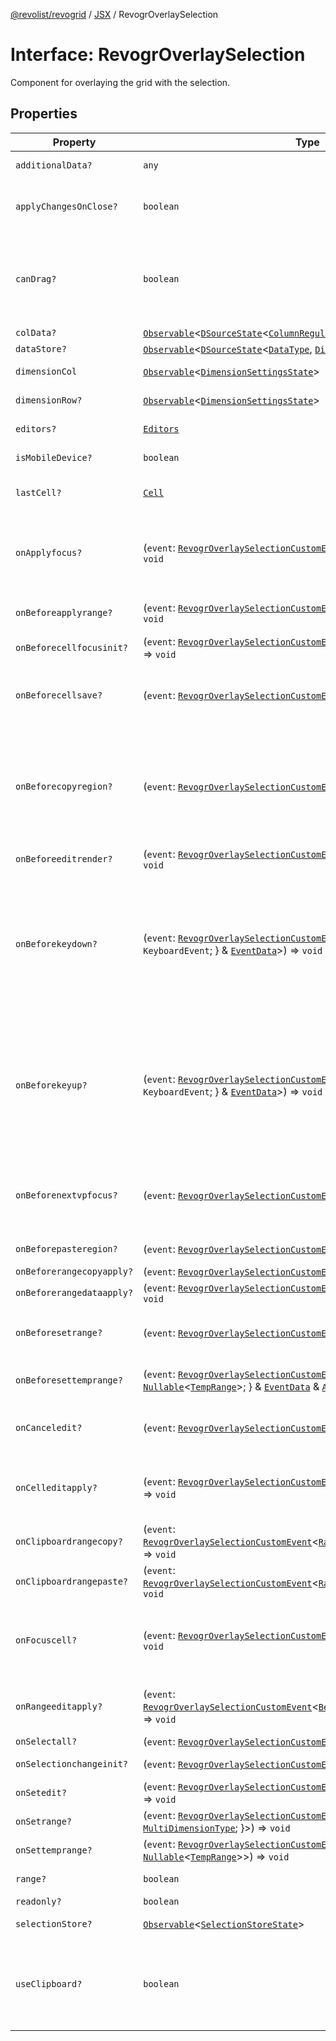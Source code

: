 [@revolist/revogrid](README.md) / [JSX](Namespace.JSX.md) / RevogrOverlaySelection

# Interface: RevogrOverlaySelection

Component for overlaying the grid with the selection.

## Properties

| Property | Type | Description | Defined in |
| ------ | ------ | ------ | ------ |
| `additionalData?` | `any` | Additional data to pass to renderer. | [src/components.d.ts:1962](https://github.com/revolist/revogrid/blob/834ef2bcc7d11d36bb9e66716a7f07087a633494/src/components.d.ts#L1962) |
| `applyChangesOnClose?` | `boolean` | If true applys changes when cell closes if not Escape. | [src/components.d.ts:1966](https://github.com/revolist/revogrid/blob/834ef2bcc7d11d36bb9e66716a7f07087a633494/src/components.d.ts#L1966) |
| `canDrag?` | `boolean` | Enable revogr-order-editor component (read more in revogr-order-editor component). Allows D&D. | [src/components.d.ts:1970](https://github.com/revolist/revogrid/blob/834ef2bcc7d11d36bb9e66716a7f07087a633494/src/components.d.ts#L1970) |
| `colData?` | [`Observable`](TypeAlias.Observable.md)\<[`DSourceState`](TypeAlias.DSourceState.md)\<[`ColumnRegular`](Interface.ColumnRegular.md), [`DimensionCols`](TypeAlias.DimensionCols.md)\>\> | Column data store. | [src/components.d.ts:1974](https://github.com/revolist/revogrid/blob/834ef2bcc7d11d36bb9e66716a7f07087a633494/src/components.d.ts#L1974) |
| `dataStore?` | [`Observable`](TypeAlias.Observable.md)\<[`DSourceState`](TypeAlias.DSourceState.md)\<[`DataType`](TypeAlias.DataType.md), [`DimensionRows`](TypeAlias.DimensionRows.md)\>\> | Row data store. | [src/components.d.ts:1978](https://github.com/revolist/revogrid/blob/834ef2bcc7d11d36bb9e66716a7f07087a633494/src/components.d.ts#L1978) |
| `dimensionCol` | [`Observable`](TypeAlias.Observable.md)\<[`DimensionSettingsState`](Interface.DimensionSettingsState.md)\> | Dimension settings X. | [src/components.d.ts:1982](https://github.com/revolist/revogrid/blob/834ef2bcc7d11d36bb9e66716a7f07087a633494/src/components.d.ts#L1982) |
| `dimensionRow?` | [`Observable`](TypeAlias.Observable.md)\<[`DimensionSettingsState`](Interface.DimensionSettingsState.md)\> | Dimension settings Y. | [src/components.d.ts:1986](https://github.com/revolist/revogrid/blob/834ef2bcc7d11d36bb9e66716a7f07087a633494/src/components.d.ts#L1986) |
| `editors?` | [`Editors`](TypeAlias.Editors.md) | Custom editors register. | [src/components.d.ts:1990](https://github.com/revolist/revogrid/blob/834ef2bcc7d11d36bb9e66716a7f07087a633494/src/components.d.ts#L1990) |
| `isMobileDevice?` | `boolean` | Is mobile view mode. | [src/components.d.ts:1994](https://github.com/revolist/revogrid/blob/834ef2bcc7d11d36bb9e66716a7f07087a633494/src/components.d.ts#L1994) |
| `lastCell?` | [`Cell`](Interface.Cell.md) | Last real coordinates positions + 1. | [src/components.d.ts:1998](https://github.com/revolist/revogrid/blob/834ef2bcc7d11d36bb9e66716a7f07087a633494/src/components.d.ts#L1998) |
| `onApplyfocus?` | (`event`: [`RevogrOverlaySelectionCustomEvent`](Interface.RevogrOverlaySelectionCustomEvent.md)\<[`FocusRenderEvent`](Interface.FocusRenderEvent.md)\>) => `void` | Before cell get focused. To prevent the default behavior of applying the edit data, you can call `e.preventDefault()`. | [src/components.d.ts:2002](https://github.com/revolist/revogrid/blob/834ef2bcc7d11d36bb9e66716a7f07087a633494/src/components.d.ts#L2002) |
| `onBeforeapplyrange?` | (`event`: [`RevogrOverlaySelectionCustomEvent`](Interface.RevogrOverlaySelectionCustomEvent.md)\<[`FocusRenderEvent`](Interface.FocusRenderEvent.md)\>) => `void` | Before range applied. First step in triggerRangeEvent. | [src/components.d.ts:2006](https://github.com/revolist/revogrid/blob/834ef2bcc7d11d36bb9e66716a7f07087a633494/src/components.d.ts#L2006) |
| `onBeforecellfocusinit?` | (`event`: [`RevogrOverlaySelectionCustomEvent`](Interface.RevogrOverlaySelectionCustomEvent.md)\<[`BeforeSaveDataDetails`](TypeAlias.BeforeSaveDataDetails.md)\>) => `void` | Before cell focus. | [src/components.d.ts:2010](https://github.com/revolist/revogrid/blob/834ef2bcc7d11d36bb9e66716a7f07087a633494/src/components.d.ts#L2010) |
| `onBeforecellsave?` | (`event`: [`RevogrOverlaySelectionCustomEvent`](Interface.RevogrOverlaySelectionCustomEvent.md)\<`any`\>) => `void` | Runs before cell save. Can be used to override or cancel original save. | [src/components.d.ts:2014](https://github.com/revolist/revogrid/blob/834ef2bcc7d11d36bb9e66716a7f07087a633494/src/components.d.ts#L2014) |
| `onBeforecopyregion?` | (`event`: [`RevogrOverlaySelectionCustomEvent`](Interface.RevogrOverlaySelectionCustomEvent.md)\<`any`\>) => `void` | Before clipboard copy happened. Validate data before copy. To prevent the default behavior of editing data and use your own implementation, call `e.preventDefault()`. | [src/components.d.ts:2018](https://github.com/revolist/revogrid/blob/834ef2bcc7d11d36bb9e66716a7f07087a633494/src/components.d.ts#L2018) |
| `onBeforeeditrender?` | (`event`: [`RevogrOverlaySelectionCustomEvent`](Interface.RevogrOverlaySelectionCustomEvent.md)\<[`FocusRenderEvent`](Interface.FocusRenderEvent.md)\>) => `void` | Before editor render. | [src/components.d.ts:2022](https://github.com/revolist/revogrid/blob/834ef2bcc7d11d36bb9e66716a7f07087a633494/src/components.d.ts#L2022) |
| `onBeforekeydown?` | (`event`: [`RevogrOverlaySelectionCustomEvent`](Interface.RevogrOverlaySelectionCustomEvent.md)\<\{ `original`: `KeyboardEvent`; \} & [`EventData`](TypeAlias.EventData.md)\>) => `void` | Before key up event proxy, used to prevent key up trigger. If you have some custom behaviour event, use this event to check if it wasn't processed by internal logic. Call preventDefault(). | [src/components.d.ts:2026](https://github.com/revolist/revogrid/blob/834ef2bcc7d11d36bb9e66716a7f07087a633494/src/components.d.ts#L2026) |
| `onBeforekeyup?` | (`event`: [`RevogrOverlaySelectionCustomEvent`](Interface.RevogrOverlaySelectionCustomEvent.md)\<\{ `original`: `KeyboardEvent`; \} & [`EventData`](TypeAlias.EventData.md)\>) => `void` | Before key down event proxy, used to prevent key down trigger. If you have some custom behaviour event, use this event to check if it wasn't processed by internal logic. Call preventDefault(). | [src/components.d.ts:2030](https://github.com/revolist/revogrid/blob/834ef2bcc7d11d36bb9e66716a7f07087a633494/src/components.d.ts#L2030) |
| `onBeforenextvpfocus?` | (`event`: [`RevogrOverlaySelectionCustomEvent`](Interface.RevogrOverlaySelectionCustomEvent.md)\<[`Cell`](Interface.Cell.md)\>) => `void` | Fired when change of viewport happens. Usually when we switch between pinned regions. | [src/components.d.ts:2034](https://github.com/revolist/revogrid/blob/834ef2bcc7d11d36bb9e66716a7f07087a633494/src/components.d.ts#L2034) |
| `onBeforepasteregion?` | (`event`: [`RevogrOverlaySelectionCustomEvent`](Interface.RevogrOverlaySelectionCustomEvent.md)\<`any`\>) => `void` | Before region paste happened. | [src/components.d.ts:2038](https://github.com/revolist/revogrid/blob/834ef2bcc7d11d36bb9e66716a7f07087a633494/src/components.d.ts#L2038) |
| `onBeforerangecopyapply?` | (`event`: [`RevogrOverlaySelectionCustomEvent`](Interface.RevogrOverlaySelectionCustomEvent.md)\<[`ChangedRange`](TypeAlias.ChangedRange.md)\>) => `void` | Before range copy. | [src/components.d.ts:2042](https://github.com/revolist/revogrid/blob/834ef2bcc7d11d36bb9e66716a7f07087a633494/src/components.d.ts#L2042) |
| `onBeforerangedataapply?` | (`event`: [`RevogrOverlaySelectionCustomEvent`](Interface.RevogrOverlaySelectionCustomEvent.md)\<[`FocusRenderEvent`](Interface.FocusRenderEvent.md)\>) => `void` | Range data apply. | [src/components.d.ts:2046](https://github.com/revolist/revogrid/blob/834ef2bcc7d11d36bb9e66716a7f07087a633494/src/components.d.ts#L2046) |
| `onBeforesetrange?` | (`event`: [`RevogrOverlaySelectionCustomEvent`](Interface.RevogrOverlaySelectionCustomEvent.md)\<`any`\>) => `void` | Before range selection applied. Second step in triggerRangeEvent. | [src/components.d.ts:2050](https://github.com/revolist/revogrid/blob/834ef2bcc7d11d36bb9e66716a7f07087a633494/src/components.d.ts#L2050) |
| `onBeforesettemprange?` | (`event`: [`RevogrOverlaySelectionCustomEvent`](Interface.RevogrOverlaySelectionCustomEvent.md)\<\{ `tempRange`: `null` \| [`Nullable`](TypeAlias.Nullable.md)\<[`TempRange`](TypeAlias.TempRange.md)\>; \} & [`EventData`](TypeAlias.EventData.md) & [`AllDimensionType`](Interface.AllDimensionType.md)\>) => `void` | Before set temp range area during autofill. | [src/components.d.ts:2054](https://github.com/revolist/revogrid/blob/834ef2bcc7d11d36bb9e66716a7f07087a633494/src/components.d.ts#L2054) |
| `onCanceledit?` | (`event`: [`RevogrOverlaySelectionCustomEvent`](Interface.RevogrOverlaySelectionCustomEvent.md)\<`any`\>) => `void` | Used for editors support when editor close requested. | [src/components.d.ts:2058](https://github.com/revolist/revogrid/blob/834ef2bcc7d11d36bb9e66716a7f07087a633494/src/components.d.ts#L2058) |
| `onCelleditapply?` | (`event`: [`RevogrOverlaySelectionCustomEvent`](Interface.RevogrOverlaySelectionCustomEvent.md)\<[`BeforeSaveDataDetails`](TypeAlias.BeforeSaveDataDetails.md)\>) => `void` | Cell edit apply to the data source. Triggers datasource edit on the root level. | [src/components.d.ts:2062](https://github.com/revolist/revogrid/blob/834ef2bcc7d11d36bb9e66716a7f07087a633494/src/components.d.ts#L2062) |
| `onClipboardrangecopy?` | (`event`: [`RevogrOverlaySelectionCustomEvent`](Interface.RevogrOverlaySelectionCustomEvent.md)\<[`RangeClipboardCopyEventProps`](TypeAlias.RangeClipboardCopyEventProps.md)\>) => `void` | Range copy. | [src/components.d.ts:2066](https://github.com/revolist/revogrid/blob/834ef2bcc7d11d36bb9e66716a7f07087a633494/src/components.d.ts#L2066) |
| `onClipboardrangepaste?` | (`event`: [`RevogrOverlaySelectionCustomEvent`](Interface.RevogrOverlaySelectionCustomEvent.md)\<[`RangeClipboardPasteEvent`](TypeAlias.RangeClipboardPasteEvent.md)\>) => `void` | Range paste event. | [src/components.d.ts:2070](https://github.com/revolist/revogrid/blob/834ef2bcc7d11d36bb9e66716a7f07087a633494/src/components.d.ts#L2070) |
| `onFocuscell?` | (`event`: [`RevogrOverlaySelectionCustomEvent`](Interface.RevogrOverlaySelectionCustomEvent.md)\<[`ApplyFocusEvent`](Interface.ApplyFocusEvent.md)\>) => `void` | Cell get focused. To prevent the default behavior of applying the edit data, you can call `e.preventDefault()`. | [src/components.d.ts:2074](https://github.com/revolist/revogrid/blob/834ef2bcc7d11d36bb9e66716a7f07087a633494/src/components.d.ts#L2074) |
| `onRangeeditapply?` | (`event`: [`RevogrOverlaySelectionCustomEvent`](Interface.RevogrOverlaySelectionCustomEvent.md)\<[`BeforeRangeSaveDataDetails`](TypeAlias.BeforeRangeSaveDataDetails.md)\>) => `void` | Range data apply. Triggers datasource edit on the root level. | [src/components.d.ts:2078](https://github.com/revolist/revogrid/blob/834ef2bcc7d11d36bb9e66716a7f07087a633494/src/components.d.ts#L2078) |
| `onSelectall?` | (`event`: [`RevogrOverlaySelectionCustomEvent`](Interface.RevogrOverlaySelectionCustomEvent.md)\<`any`\>) => `void` | Select all. | [src/components.d.ts:2082](https://github.com/revolist/revogrid/blob/834ef2bcc7d11d36bb9e66716a7f07087a633494/src/components.d.ts#L2082) |
| `onSelectionchangeinit?` | (`event`: [`RevogrOverlaySelectionCustomEvent`](Interface.RevogrOverlaySelectionCustomEvent.md)\<[`ChangedRange`](TypeAlias.ChangedRange.md)\>) => `void` | Selection range changed. | [src/components.d.ts:2086](https://github.com/revolist/revogrid/blob/834ef2bcc7d11d36bb9e66716a7f07087a633494/src/components.d.ts#L2086) |
| `onSetedit?` | (`event`: [`RevogrOverlaySelectionCustomEvent`](Interface.RevogrOverlaySelectionCustomEvent.md)\<[`BeforeSaveDataDetails`](TypeAlias.BeforeSaveDataDetails.md)\>) => `void` | Set edit cell. | [src/components.d.ts:2090](https://github.com/revolist/revogrid/blob/834ef2bcc7d11d36bb9e66716a7f07087a633494/src/components.d.ts#L2090) |
| `onSetrange?` | (`event`: [`RevogrOverlaySelectionCustomEvent`](Interface.RevogrOverlaySelectionCustomEvent.md)\<[`RangeArea`](TypeAlias.RangeArea.md) & \{ `type`: [`MultiDimensionType`](TypeAlias.MultiDimensionType.md); \}\>) => `void` | Set range. | [src/components.d.ts:2094](https://github.com/revolist/revogrid/blob/834ef2bcc7d11d36bb9e66716a7f07087a633494/src/components.d.ts#L2094) |
| `onSettemprange?` | (`event`: [`RevogrOverlaySelectionCustomEvent`](Interface.RevogrOverlaySelectionCustomEvent.md)\<`null` \| [`Nullable`](TypeAlias.Nullable.md)\<[`TempRange`](TypeAlias.TempRange.md)\>\>) => `void` | Set temp range area during autofill. | [src/components.d.ts:2098](https://github.com/revolist/revogrid/blob/834ef2bcc7d11d36bb9e66716a7f07087a633494/src/components.d.ts#L2098) |
| `range?` | `boolean` | Range selection allowed. | [src/components.d.ts:2102](https://github.com/revolist/revogrid/blob/834ef2bcc7d11d36bb9e66716a7f07087a633494/src/components.d.ts#L2102) |
| `readonly?` | `boolean` | Readonly mode. | [src/components.d.ts:2106](https://github.com/revolist/revogrid/blob/834ef2bcc7d11d36bb9e66716a7f07087a633494/src/components.d.ts#L2106) |
| `selectionStore?` | [`Observable`](TypeAlias.Observable.md)\<[`SelectionStoreState`](TypeAlias.SelectionStoreState.md)\> | Selection, range, focus. | [src/components.d.ts:2110](https://github.com/revolist/revogrid/blob/834ef2bcc7d11d36bb9e66716a7f07087a633494/src/components.d.ts#L2110) |
| `useClipboard?` | `boolean` | Enable revogr-clipboard component (read more in revogr-clipboard component). Allows copy/paste. | [src/components.d.ts:2114](https://github.com/revolist/revogrid/blob/834ef2bcc7d11d36bb9e66716a7f07087a633494/src/components.d.ts#L2114) |
